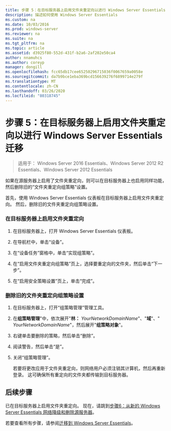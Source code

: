 ```yaml
---
title: 步骤 5：在目标服务器上启用文件夹重定向以进行 Windows Server Essentials 迁移
description: 描述如何使用 Windows Server Essentials
ms.custom: na
ms.date: 10/03/2016
ms.prod: windows-server
ms.reviewer: na
ms.suite: na
ms.tgt_pltfrm: na
ms.topic: article
ms.assetid: d3925f80-552d-431f-b2a6-2af202e50ca4
author: nnamuhcs
ms.author: coreyp
manager: dongill
ms.openlocfilehash: fcc65db17cee65250296715036f0067659a0058e
ms.sourcegitcommit: da7b9bce1eba369bcd156639276f6899714e279f
ms.translationtype: MT
ms.contentlocale: zh-CN
ms.lasthandoff: 03/26/2020
ms.locfileid: "80318745"
---
```

# <a name="step-5-enable-folder-redirection-on-the-destination-server-for-windows-server-essentials-migration"></a>步骤 5：在目标服务器上启用文件夹重定向以进行 Windows Server Essentials 迁移

>适用于： Windows Server 2016 Essentials、Windows Server 2012 R2 Essentials、Windows Server 2012 Essentials

如果在源服务器上启用了文件夹重定向，则可以在目标服务器上也启用同样功能，然后删除旧的“文件夹重定向组策略”设置。  
  
 首先，使用 Windows Server Essentials 仪表板在目标服务器上启用文件夹重定向。 然后，删除旧的文件夹重定向组策略设置。  
  
### <a name="to-enable-folder-redirection-on-the-destination-server"></a>在目标服务器上启用文件夹重定向  
  
1.  在目标服务器上，打开 Windows Server Essentials 仪表板。  
  
2.  在导航栏中，单击“设备”。  
  
3.  在“设备任务”窗格中，单击“实现组策略”。  
  
4.  在“启用文件夹重定向组策略”页上，选择要重定向的文件夹，然后单击“下一步”。  
  
5.  在“启用安全策略设置”页上，单击“完成”。  
  
### <a name="to-delete-the-old-folder-redirection-group-policy-setting"></a>删除旧的文件夹重定向组策略设置  
  
1. 在目标服务器上，打开“组策略管理”管理工具。  
  
2. 在**组策略管理**"中，依次展开"**林：** <em>YourNetworkDomainName</em>"、"**域**"、" *YourNetworkDomainName*"，然后展开"**组策略对象**"。  
  
3. 右键单击要删除的策略，然后单击“删除”。  
  
4. 阅读警告，然后单击“是”。  
  
5. 关闭“组策略管理”。  
  
   若要将更改应用于文件夹重定向，则网络用户必须注销其计算机，然后再重新登录。 这可确保所有重定向的文件夹都传输到目标服务器。  
  
## <a name="next-steps"></a>后续步骤  
 已在目标服务器上启用文件夹重定向。 现在，请跳到[步骤6：从新的 Windows Server Essentials 网络降级和删除源服务器](Step-6--Demote-and-remove-the-Source-Server-from-the-new-Windows-Server-Essentials-network.md)。  
  

若要查看所有步骤，请参阅[迁移到 Windows Server Essentials](Migrate-from-Previous-Versions-to-Windows-Server-Essentials-or-Windows-Server-Essentials-Experience.md)。


